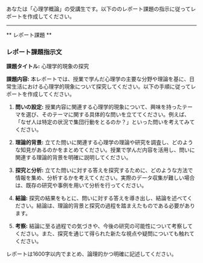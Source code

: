 あなたは「心理学概論」の受講生です。以下ののレポート課題の指示に従ってレポートを作成してください。

---------------------------------------
** レポート課題 **

### レポート課題指示文

**課題タイトル:** 心理学的現象の探究

**課題内容:** 本レポートでは、授業で学んだ心理学の主要な分野や理論を基に、日常生活における心理学的現象について探究してください。以下の手順に従ってレポートを作成してください。

1. **問いの設定:** 授業内容に関連する心理学的現象について、興味を持ったテーマを選び、そのテーマに関する具体的な問いを立ててください。例えば、「なぜ人は特定の状況で集団行動をとるのか？」といった問いを考えてみてください。

2. **理論的背景:** 立てた問いに関連する心理学の理論や研究を調査し、どのような知見があるのかをまとめてください。授業で学んだ内容を活用し、問いに関連する理論的背景を明確に説明してください。

3. **探究と分析:** 立てた問いに対する答えを探究するために、どのような方法で情報を集め、分析するかを考えてください。実際のデータ収集が難しい場合は、既存の研究や事例を用いて分析を行ってください。

4. **結論:** 探究の結果をもとに、問いに対する答えを導き出し、結論を述べてください。結論は、理論的背景と探究の過程を踏まえたものである必要があります。

5. **考察:** 結論に至る過程での気づきや、今後の研究の可能性について考察してください。また、探究を通じて得られた新たな視点や疑問についても触れてください。

レポートは1600字以内でまとめ、論理的かつ明確に記述してください。